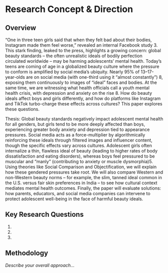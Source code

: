 # Research Concept & Direction

## Overview

“One in three teen girls said that when they felt bad about their bodies, Instagram made them feel worse,” revealed an internal Facebook study 3. This stark finding, leaked to the press, highlights a growing concern: global beauty standards – the often unrealistic ideals of bodily perfection circulated worldwide – may be harming adolescents’ mental health. Today’s teens are coming of age in a globalized beauty culture where the pressure to conform is amplified by social media’s ubiquity. Nearly 95% of 13–17-year-olds are on social media (with one-third using it “almost constantly”) 8, exposing them continuously to images of “ideal” faces and bodies. At the same time, we are witnessing what health officials call a youth mental health crisis, with depression and anxiety on the rise 8. How do beauty ideals affect boys and girls differently, and how do platforms like Instagram and TikTok turbo-charge these effects across cultures? This paper explores these questions.

Thesis: Global beauty standards negatively impact adolescent mental health for all genders, but girls tend to be more deeply affected than boys, experiencing greater body anxiety and depression tied to appearance pressures. Social media acts as a force-multiplier by algorithmically reinforcing these ideals through filtered images and influencer content, though the specific effects vary across cultures. Adolescent girls often internalize a thin, flawless ideal of beauty (leading to higher rates of body dissatisfaction and eating disorders), whereas boys feel pressured to be muscular and “manly” (contributing to anxiety or muscle dysmorphia)5. Using theories like Social Comparison and Objectification, we will explain how these gendered pressures take root. We will also compare Western and non-Western beauty norms – for example, the slim, tanned ideal common in the U.S. versus fair skin preferences in India – to see how cultural context mediates mental health outcomes. Finally, the paper will evaluate solutions: how parents, educators, and social media companies can intervene to protect adolescent well-being in the face of harmful beauty ideals.

## Key Research Questions

1. 
2. 
3. 

## Methodology

*Describe your overall approach...*